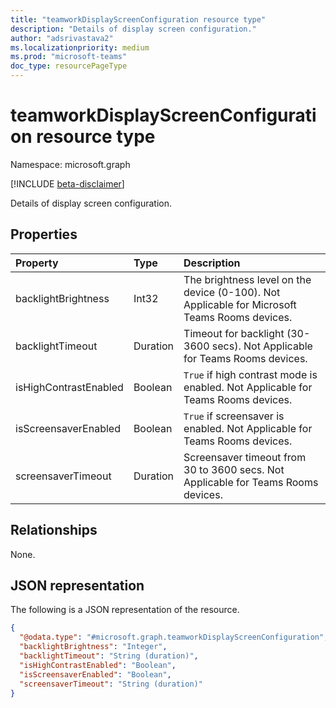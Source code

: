 ```yaml
---
title: "teamworkDisplayScreenConfiguration resource type"
description: "Details of display screen configuration."
author: "adsrivastava2"
ms.localizationpriority: medium
ms.prod: "microsoft-teams"
doc_type: resourcePageType
---
```


# teamworkDisplayScreenConfiguration resource type

Namespace: microsoft.graph

[!INCLUDE [beta-disclaimer](../../includes/beta-disclaimer.md)]

Details of display screen configuration.

## Properties
|Property|Type|Description|
|:---|:---|:---|
|backlightBrightness|Int32|The brightness level on the device (0-100). Not Applicable for Microsoft Teams Rooms devices.|
|backlightTimeout|Duration|Timeout for backlight (30-3600 secs). Not Applicable for Teams Rooms devices.|
|isHighContrastEnabled|Boolean|`True` if high contrast mode is enabled. Not Applicable for Teams Rooms devices.|
|isScreensaverEnabled|Boolean|`True` if screensaver is enabled. Not Applicable for Teams Rooms devices.|
|screensaverTimeout|Duration|Screensaver timeout from 30 to 3600 secs. Not Applicable for Teams Rooms devices.|

## Relationships
None.

## JSON representation
The following is a JSON representation of the resource.
<!-- {
  "blockType": "resource",
  "@odata.type": "microsoft.graph.teamworkDisplayScreenConfiguration"
}
-->
``` json
{
  "@odata.type": "#microsoft.graph.teamworkDisplayScreenConfiguration",
  "backlightBrightness": "Integer",
  "backlightTimeout": "String (duration)",
  "isHighContrastEnabled": "Boolean",
  "isScreensaverEnabled": "Boolean",
  "screensaverTimeout": "String (duration)"
}
```

